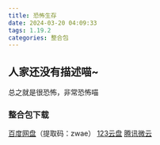 ```yaml
---
title: 恐怖生存
date: 2024-03-20 04:09:33
tags: 1.19.2
categories: 整合包
---
```


## 人家还没有描述喵~
总之就是很恐怖，非常恐怖喵

### 整合包下载

[百度网盘](https://pan.baidu.com/s/1nFxHJ8nP42TzMZP7lG0qRA?pwd=zwae)（提取码：zwae）
[123云盘](https://www.123pan.com/s/3SfXjv-FRzov.html)
[腾讯微云](https://share.weiyun.com/jxJwgqiI)

